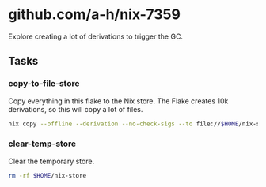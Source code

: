 # github.com/a-h/nix-7359

Explore creating a lot of derivations to trigger the GC.

## Tasks

### copy-to-file-store

Copy everything in this flake to the Nix store. The Flake creates 10k derivations, so this will copy a lot of files.

```bash
nix copy --offline --derivation --no-check-sigs --to file://$HOME/nix-store
```

### clear-temp-store

Clear the temporary store.

```bash
rm -rf $HOME/nix-store
```
